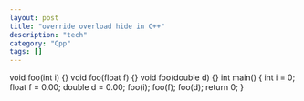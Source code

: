```yaml
---
layout: post
title: "override overload hide in C++"
description: "tech"
category: "Cpp"
tags: []
---
```


void foo(int i) {}
void foo(float f) {}
void foo(double d) {}
int main()
{
	int i = 0;
	float f = 0.00;
	double d = 0.00;
	foo(i);
	foo(f);
	foo(d);
	return 0;
}

